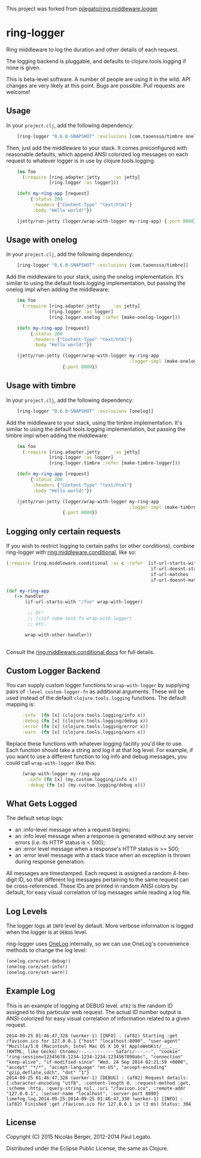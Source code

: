 This project was forked from [pjlegato/ring.middleware.logger](http://github.com/pjlegato/ring.middleware.logger)

ring-logger
======================

Ring middleware to log the duration and other details of each request.

The logging backend is pluggable, and defaults to clojure.tools.logging
if none is given.

This is beta-level software. A number of people are using it in the
wild. API changes are very likely at this point. Bugs are possible. Pull
requests are welcome!

Usage
-----

In your `project.clj`, add the following dependency:

```clojure
    [ring-logger "0.6.0-SNAPSHOT" :exclusions [com.taoensso/timbre onelog]]
```


Then, just add the middleware to your stack. It comes preconfigured with
reasonable defaults, which append ANSI colorized log messages on each
request to whatever logger is in use by clojure.tools.logging.

```clojure
    (ns foo
      (:require [ring.adapter.jetty     :as jetty]
                [ring.logger :as logger]))

    (defn my-ring-app [request]
         {:status 200
          :headers {"Content-Type" "text/html"}
          :body "Hello world!"})

    (jetty/run-jetty (logger/wrap-with-logger my-ring-app) {:port 8080})
```

Usage with onelog
-----------------

In your `project.clj`, add the following dependency:

```clojure
    [ring-logger "0.6.0-SNAPSHOT" :exclusions [com.taoensso/timbre]]
```

Add the middleware to your stack, using the onelog implementation. It's similar to
using the default tools.logging implementation, but passing the onelog impl when
adding the middleware:

```clojure
    (ns foo
      (:require [ring.adapter.jetty     :as jetty]
                [ring.logger :as logger]
                [ring.logger.onelog :refer [make-onelog-logger]))

    (defn my-ring-app [request]
         {:status 200
          :headers {"Content-Type" "text/html"}
          :body "Hello world!"})

    (jetty/run-jetty (logger/wrap-with-logger my-ring-app
                                              :logger-impl (make-onelog-logger)
                     {:port 8080})
```

Usage with timbre
-----------------

In your `project.clj`, add the following dependency:

```clojure
    [ring-logger "0.6.0-SNAPSHOT" :exclusions [onelog]]
```


Add the middleware to your stack, using the timbre implementation. It's similar to
using the default tools.logging implementation, but passing the timbre impl when
adding the middleware:

```clojure
    (ns foo
      (:require [ring.adapter.jetty     :as jetty]
                [ring.logger :as logger]
                [ring.logger.timbre :refer [make-timbre-logger]))

    (defn my-ring-app [request]
         {:status 200
          :headers {"Content-Type" "text/html"}
          :body "Hello world!"})

    (jetty/run-jetty (logger/wrap-with-logger my-ring-app
                                              :logger-impl (make-timbre-logger)
                     {:port 8080})
```

Logging only certain requests
-----------------------------

If you wish to restrict logging to certain paths (or other
conditions), combine ring-logger with
[ring.middleware.conditional](https://github.com/pjlegato/ring.middleware.conditional), like so:

```clojure
(:require [ring.middleware.conditional :as c :refer  [if-url-starts-with
                                                      if-url-doesnt-start-with
                                                      if-url-matches
                                                      if-url-doesnt-match]])

(def my-ring-app
   (-> handler
       (if-url-starts-with "/foo" wrap-with-logger)

        ;; Or:
        ;; (c/if some-test-fn wrap-with-logger)
        ;; etc. 

       wrap-with-other-handler))
  
  ```

Consult the [ring.middleware.conditional docs](https://github.com/pjlegato/ring.middleware.conditional) for full details.


Custom Logger Backend
-----------------------

You can supply custom logger functions to `wrap-with-logger` by supplying pairs
of `:level custom-logger-fn` as additional arguments.  These will be used
instead of the default `clojure.tools.logging` functions. The default mapping
is:

```clojure
      :info  (fn [x] (clojure.tools.logging/info x))
      :debug (fn [x] (clojure.tools.logging/debug x))
      :error (fn [x] (clojure.tools.logging/error x))
      :warn  (fn [x] (clojure.tools.logging/warn x))
```

Replace these functions with whatever logging facility you'd like to use. Each
function should take a string and log it at that log level.  For example, if
you want to use a different function to log info and debug messages, you could
call `wrap-with-logger` like this:

```clojure
      (wrap-with-logger my-ring-app
        :info (fn [x] (my.custom.logging/info x))
        :debug (fn [x] (my.custom.logging/debug x)))
```


What Gets Logged
----------------

The default setup logs:

* an :info-level message when a request begins;
* an :info level message when a response is generated without any server
errors (i.e. its HTTP status is < 500);
* an :error level message when a response's HTTP status is >= 500;
* an :error level message with a stack trace when an exception is thrown during response generation.

All messages are timestamped. Each request is assigned a random
4-hex-digit ID, so that different log messages pertaining to the same
request can be cross-referenced. These IDs are printed in random ANSI colors
by default, for easy visual correlation of log messages while reading
a log file.


Log Levels
----------
The logger logs at `INFO` level by default. More verbose information is logged when the logger is at `DEBUG` level.

ring-logger uses
[OneLog](https://github.com/pjlegato/onelog) internally, so we can use
OneLog's convenience methods to change the log level:


```clojure
(onelog.core/set-debug!)
(onelog.core/set-info!)
(onelog.core/set-warn!)
```


Example Log
-----------

This is an example of logging at DEBUG level. `af82` is the random ID
assigned to this particular web request. The actual ID number output
is ANSI-colorized for easy visual correlation of information related
to a given request.

````
2014-09-25 01:46:47,328 (worker-1) [INFO] : (af82) Starting :get /favicon.ico for 127.0.0.1 {"host" "localhost:8090", "user-agent" "Mozilla/5.0 (Macintosh; Intel Mac OS X 10_9) AppleWebKit/___.__ (KHTML, like Gecko) Chrome/--.-.----.--- Safari/---.--", "cookie" "ring-session=12345678-1234-1234-1234-1234567890abc", "connection" "keep-alive", "if-modified-since" "Wed, 24 Sep 2014 02:21:59 +0000", "accept" "*/*", "accept-language" "en-US", "accept-encoding" "gzip,deflate,sdch", "dnt" "1"}
2014-09-25 01:46:47,328 (worker-1) [DEBUG] : (af82) Request details: {:character-encoding "utf8", :content-length 0, :request-method :get, :scheme :http, :query-string nil, :uri "/favicon.ico", :remote-addr "127.0.0.1", :server-name "localhost", :server-port 8090}
limefog.log.2014-09-25:2014-09-25 01:46:47,330 (worker-1) [INFO] : (af82) Finished :get /favicon.ico for 127.0.0.1 in (3 ms) Status: 304
````


License
-------

Copyright (C) 2015 Nicolás Berger, 2012-2014 Paul Legato.

Distributed under the Eclipse Public License, the same as Clojure.
